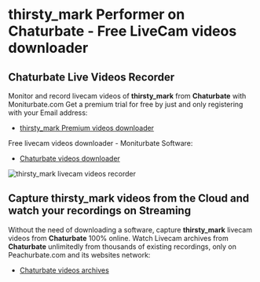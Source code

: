 # thirsty_mark Performer on Chaturbate - Free LiveCam videos downloader

## Chaturbate Live Videos Recorder

Monitor and record livecam videos of **thirsty_mark** from **Chaturbate** with Moniturbate.com
Get a premium trial for free by just and only registering with your Email address:
* [thirsty_mark Premium videos downloader](https://moniturbate.com/request-demo-licence-key.html)

Free livecam videos downloader - Moniturbate Software:
* [Chaturbate videos downloader](https://moniturbate.com/moniturbate-download-software.html)

![thirsty_mark livecam videos recorder](https://peachurnet.com/templates/moniturbate-software.png)


## Capture thirsty_mark videos from the Cloud and watch your recordings on Streaming

Without the need of downloading a software, capture **thirsty_mark** livecam videos from **Chaturbate** 100% online.
Watch Livecam archives from **Chaturbate** unlimitedly from thousands of existing recordings, only on Peachurbate.com and its websites network:
* [Chaturbate videos archives](https://peachurnet.com/)